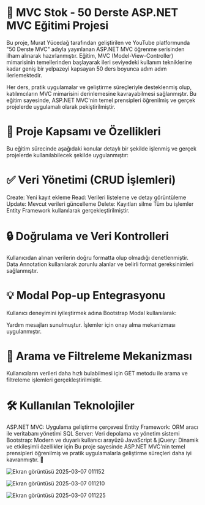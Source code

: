 # 🚀 MVC Stok - 50 Derste ASP.NET MVC Eğitimi Projesi

Bu proje, Murat Yücedağ tarafından geliştirilen ve YouTube platformunda "50 Derste MVC" adıyla yayınlanan ASP.NET MVC öğrenme serisinden ilham alınarak hazırlanmıştır. Eğitim, MVC (Model-View-Controller) mimarisinin temellerinden başlayarak ileri seviyedeki kullanım tekniklerine kadar geniş bir yelpazeyi kapsayan 50 ders boyunca adım adım ilerlemektedir.

Her ders, pratik uygulamalar ve geliştirme süreçleriyle desteklenmiş olup, katılımcıların MVC mimarisini derinlemesine kavrayabilmesi sağlanmıştır. Bu eğitim sayesinde, ASP.NET MVC'nin temel prensipleri öğrenilmiş ve gerçek projelerde uygulamalı olarak pekiştirilmiştir.


# 🔑 Proje Kapsamı ve Özellikleri

Bu eğitim sürecinde aşağıdaki konular detaylı bir şekilde işlenmiş ve gerçek projelerde kullanılabilecek şekilde uygulanmıştır:

# ✅ Veri Yönetimi (CRUD İşlemleri)

Create: Yeni kayıt ekleme
Read: Verileri listeleme ve detay görüntüleme
Update: Mevcut verileri güncelleme
Delete: Kayıtları silme
Tüm bu işlemler Entity Framework kullanılarak gerçekleştirilmiştir.

# 🔒 Doğrulama ve Veri Kontrolleri

Kullanıcıdan alınan verilerin doğru formatta olup olmadığı denetlenmiştir. Data Annotation kullanılarak zorunlu alanlar ve belirli format gereksinimleri sağlanmıştır.

# 💡 Modal Pop-up Entegrasyonu

Kullanıcı deneyimini iyileştirmek adına Bootstrap Modal kullanılarak:

Yardım mesajları sunulmuştur.
İşlemler için onay alma mekanizması uygulanmıştır.

# 🔎 Arama ve Filtreleme Mekanizması

Kullanıcıların verileri daha hızlı bulabilmesi için GET metodu ile arama ve filtreleme işlemleri gerçekleştirilmiştir.

# 🛠️ Kullanılan Teknolojiler

ASP.NET MVC: Uygulama geliştirme çerçevesi
Entity Framework: ORM aracı ile veritabanı yönetimi
SQL Server: Veri depolama ve yönetim sistemi
Bootstrap: Modern ve duyarlı kullanıcı arayüzü
JavaScript & jQuery: Dinamik ve etkileşimli özellikler için
Bu proje sayesinde ASP.NET MVC'nin temel prensipleri öğrenilmiş ve pratik uygulamalarla geliştirme süreçleri daha iyi kavranmıştır. 🚀

![Ekran görüntüsü 2025-03-07 011152](https://github.com/user-attachments/assets/23ad7816-b339-48a7-bd52-99d94124679b)

![Ekran görüntüsü 2025-03-07 011210](https://github.com/user-attachments/assets/2502fa22-f7db-463e-aa21-0441145618bb)

![Ekran görüntüsü 2025-03-07 011225](https://github.com/user-attachments/assets/78f9a68a-8d63-4bde-817f-2caa65609ff8)
